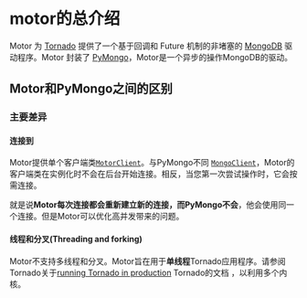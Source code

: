 # motor的总介绍

Motor 为 [Tornado](http://www.oschina.net/p/tornado) 提供了一个基于回调和 Future 机制的非堵塞的 [MongoDB](https://www.oschina.net/p/mongodb) 驱动程序。Motor 封装了 [PyMongo](http://www.oschina.net/p/pymongo)，Motor是一个异步的操作MongoDB的驱动。

## Motor和PyMongo之间的区别

### 主要差异

#### 连接到

Motor提供单个客户端类[`MotorClient`](https://motor.readthedocs.io/en/stable/api-tornado/motor_client.html#motor.motor_tornado.MotorClient)。与PyMongo不同 [`MongoClient`](http://api.mongodb.com/python/3.7.0/api/pymongo/mongo_client.html#pymongo.mongo_client.MongoClient)，Motor的客户端类在实例化时不会在后台开始连接。相反，当您第一次尝试操作时，它会按需连接。

就是说**Motor每次连接都会重新建立新的连接，而PyMongo不会**，他会使用同一个连接。但是Motor可以优化高并发带来的问题。

#### 线程和分叉(Threading and forking)

Motor不支持多线程和分叉。Motor旨在用于**单线程**Tornado应用程序。请参阅Tornado关于[running Tornado in production](http://www.tornadoweb.org/en/stable/guide/running.html) Tornado的文档 ，以利用多个内核。 